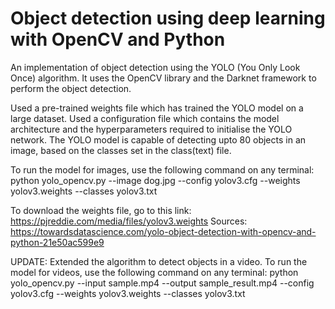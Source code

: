 # Object detection using deep learning with OpenCV and Python 
An implementation of object detection using the YOLO (You Only Look Once) algorithm. 
It uses the OpenCV library and the Darknet framework to perform the object detection.

Used a pre-trained weights file which has trained the YOLO model on a large dataset.
Used a configuration file which contains the model architecture and the hyperparameters required to initialise the YOLO network.
The YOLO model is capable of detecting upto 80 objects in an image, based on the classes set in the class(text) file.

To run the model for images, use the following command on any terminal:
python yolo_opencv.py --image dog.jpg --config yolov3.cfg --weights yolov3.weights --classes yolov3.txt

To download the weights file, go to this link:
https://pjreddie.com/media/files/yolov3.weights
Sources: https://towardsdatascience.com/yolo-object-detection-with-opencv-and-python-21e50ac599e9


UPDATE: Extended the algorithm to detect objects in a video.
To run the model for videos, use the following command on any terminal:
python yolo_opencv.py --input sample.mp4 --output sample_result.mp4 --config yolov3.cfg --weights yolov3.weights --classes yolov3.txt
